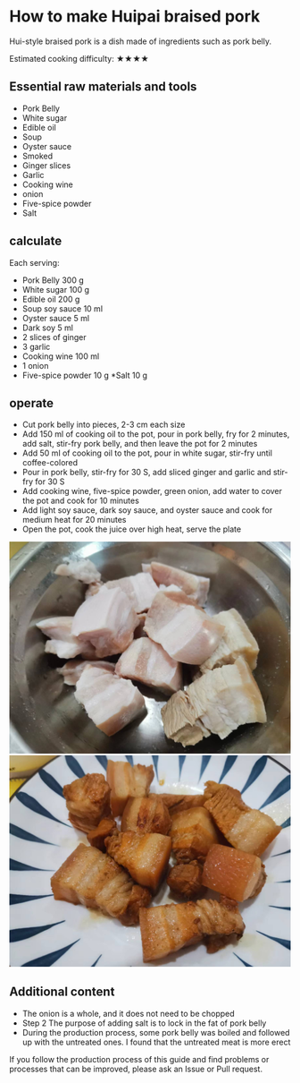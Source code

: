 # How to make Huipai braised pork

Hui-style braised pork is a dish made of ingredients such as pork belly.

Estimated cooking difficulty: ★★★★

## Essential raw materials and tools

* Pork Belly
* White sugar
* Edible oil
* Soup
* Oyster sauce
* Smoked
* Ginger slices
* Garlic
* Cooking wine
* onion
* Five-spice powder
* Salt

## calculate

Each serving:

* Pork Belly 300 g
* White sugar 100 g
* Edible oil 200 g
* Soup soy sauce 10 ml
* Oyster sauce 5 ml
* Dark soy 5 ml
* 2 slices of ginger
* 3 garlic
* Cooking wine 100 ml
* 1 onion
* Five-spice powder 10 g
*Salt 10 g

## operate

* Cut pork belly into pieces, 2-3 cm each size
* Add 150 ml of cooking oil to the pot, pour in pork belly, fry for 2 minutes, add salt, stir-fry pork belly, and then leave the pot for 2 minutes
* Add 50 ml of cooking oil to the pot, pour in white sugar, stir-fry until coffee-colored
* Pour in pork belly, stir-fry for 30 S, add sliced ​​ginger and garlic and stir-fry for 30 S
* Add cooking wine, five-spice powder, green onion, add water to cover the pot and cook for 10 minutes
* Add light soy sauce, dark soy sauce, and oyster sauce and cook for medium heat for 20 minutes
* Open the pot, cook the juice over high heat, serve the plate

![Sample dish finished product](./1.jpeg)
![Sample dish finished product](./2.jpeg)

## Additional content

* The onion is a whole, and it does not need to be chopped
* Step 2 The purpose of adding salt is to lock in the fat of pork belly
* During the production process, some pork belly was boiled and followed up with the untreated ones. I found that the untreated meat is more erect

If you follow the production process of this guide and find problems or processes that can be improved, please ask an Issue or Pull request.